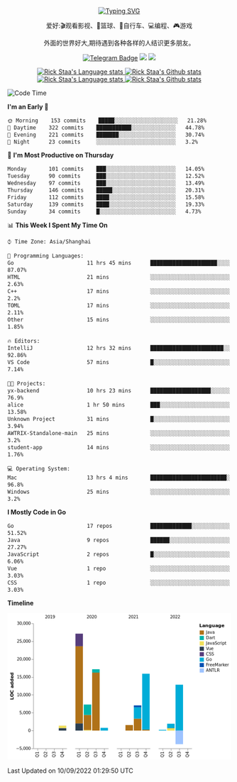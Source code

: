 <div align="center"> 

[![Typing SVG](https://readme-typing-svg.herokuapp.com?size=25&duration=2500&color=eeeeee&vCenter=true&width=200&height=40&lines=Hi+there+%F0%9F%91%8B%F0%9F%8F%BB;I'm+DanBai)](https://git.io/typing-svg)

爱好:🎬观看影视、🏀篮球、🚴自行车、💻编程、🎮游戏

外面的世界好大,期待遇到各种各样的人结识更多朋友。

[![Telegram Badge](https://img.shields.io/badge/-Telegram-blue?style=flat&logo=Telegram&logoColor=white)](https://t.me/danbai9420) 
[![](https://img.shields.io/badge/-Blog-brightgreen?style=flat&logo=Blogger&logoColor=white)](https://p00q.cn)
[![](https://img.shields.io/badge/-Email-red?style=flat&logo=Mail.Ru&logoColor=white)](mailto:danbai@88.com)
</div>

<!-- Light Mode -->
<div align="center"> 
<a href="https://github.com/anuraghazra/github-readme-stats#gh-light-mode-only">
<img height=200 src="https://github-readme-stats-git-master-rstaa-rickstaa.vercel.app/api/top-langs/?username=danbai225&layout=compact&langs_count=10&hide_border=1&role=OWNER,COLLABORATOR#gh-light-mode-only" alt="Rick Staa's Language stats" />
</a>
<a href="https://github.com/anuraghazra/github-readme-stats#gh-light-mode-only">
<img height=200 src="https://github-readme-stats-git-master-rstaa-rickstaa.vercel.app/api?username=danbai225&show_icons=true&count_private=true&line_height=28&hide_border=1&include_all_commits=true&card_width=450&role=OWNER,COLLABORATOR&exclude_repo=github-readme-stats#gh-light-mode-only" alt="Rick Staa's Github stats" />
</a>
</div>

<!-- Dark Mode -->
<div align="center"> 
<a href="https://github.com/anuraghazra/github-readme-stats#gh-dark-mode-only">
<img height=200 src="https://github-readme-stats-git-master-rstaa-rickstaa.vercel.app/api/top-langs/?username=danbai225&layout=compact&langs_count=10&hide_border=1&role=OWNER,COLLABORATOR&theme=github_dark#gh-dark-mode-only" alt="Rick Staa's Language stats" />
</a>
<a href="https://github.com/anuraghazra/github-readme-stats#gh-dark-mode-only">
<img height=200 src="https://github-readme-stats-git-master-rstaa-rickstaa.vercel.app/api?username=danbai225&show_icons=true&count_private=true&line_height=28&hide_border=1&include_all_commits=true&card_width=450&role=OWNER,COLLABORATOR&exclude_repo=github-readme-stats&theme=github_dark#gh-dark-mode-only" alt="Rick Staa's Github stats" />
</a>
</div>

<!--START_SECTION:waka-->
![Code Time](http://img.shields.io/badge/Code%20Time-23%20hrs%2052%20mins-blue)

**I'm an Early 🐤** 

```text
🌞 Morning    153 commits    █████░░░░░░░░░░░░░░░░░░░░   21.28% 
🌆 Daytime    322 commits    ███████████░░░░░░░░░░░░░░   44.78% 
🌃 Evening    221 commits    ███████░░░░░░░░░░░░░░░░░░   30.74% 
🌙 Night      23 commits     ░░░░░░░░░░░░░░░░░░░░░░░░░   3.2%

```
📅 **I'm Most Productive on Thursday** 

```text
Monday       101 commits    ███░░░░░░░░░░░░░░░░░░░░░░   14.05% 
Tuesday      90 commits     ███░░░░░░░░░░░░░░░░░░░░░░   12.52% 
Wednesday    97 commits     ███░░░░░░░░░░░░░░░░░░░░░░   13.49% 
Thursday     146 commits    █████░░░░░░░░░░░░░░░░░░░░   20.31% 
Friday       112 commits    ████░░░░░░░░░░░░░░░░░░░░░   15.58% 
Saturday     139 commits    ████░░░░░░░░░░░░░░░░░░░░░   19.33% 
Sunday       34 commits     █░░░░░░░░░░░░░░░░░░░░░░░░   4.73%

```


📊 **This Week I Spent My Time On** 

```text
⌚︎ Time Zone: Asia/Shanghai

💬 Programming Languages: 
Go                       11 hrs 45 mins      █████████████████████░░░░   87.07% 
HTML                     21 mins             ░░░░░░░░░░░░░░░░░░░░░░░░░   2.63% 
C++                      17 mins             ░░░░░░░░░░░░░░░░░░░░░░░░░   2.2% 
TOML                     17 mins             ░░░░░░░░░░░░░░░░░░░░░░░░░   2.11% 
Other                    15 mins             ░░░░░░░░░░░░░░░░░░░░░░░░░   1.85%

🔥 Editors: 
IntelliJ                 12 hrs 32 mins      ███████████████████████░░   92.86% 
VS Code                  57 mins             █░░░░░░░░░░░░░░░░░░░░░░░░   7.14%

🐱‍💻 Projects: 
yx-backend               10 hrs 23 mins      ███████████████████░░░░░░   76.9% 
alice                    1 hr 50 mins        ███░░░░░░░░░░░░░░░░░░░░░░   13.58% 
Unknown Project          31 mins             █░░░░░░░░░░░░░░░░░░░░░░░░   3.94% 
AWTRIX-Standalone-main   25 mins             ░░░░░░░░░░░░░░░░░░░░░░░░░   3.2% 
student-app              14 mins             ░░░░░░░░░░░░░░░░░░░░░░░░░   1.76%

💻 Operating System: 
Mac                      13 hrs 4 mins       ████████████████████████░   96.8% 
Windows                  25 mins             ░░░░░░░░░░░░░░░░░░░░░░░░░   3.2%

```

**I Mostly Code in Go** 

```text
Go                       17 repos            █████████████░░░░░░░░░░░░   51.52% 
Java                     9 repos             ██████░░░░░░░░░░░░░░░░░░░   27.27% 
JavaScript               2 repos             █░░░░░░░░░░░░░░░░░░░░░░░░   6.06% 
Vue                      1 repo              ░░░░░░░░░░░░░░░░░░░░░░░░░   3.03% 
CSS                      1 repo              ░░░░░░░░░░░░░░░░░░░░░░░░░   3.03%

```


**Timeline**

![Chart not found](https://raw.githubusercontent.com/danbai225/danbai225/master/charts/bar_graph.png) 


 Last Updated on 10/09/2022 01:29:50 UTC
<!--END_SECTION:waka-->
